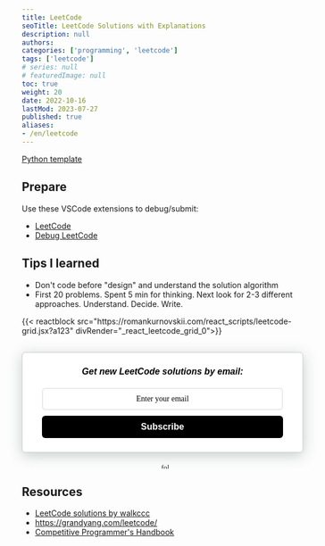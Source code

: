 ```yaml
---
title: LeetCode
seoTitle: LeetCode Solutions with Explanations
description: null
authors:
categories: ['programming', 'leetcode']
tags: ['leetcode']
# series: null
# featuredImage: null
toc: true
weight: 20
date: 2022-10-16
lastMod: 2023-07-27
published: true
aliases:
- /en/leetcode
---
```


[Python template](../#template)

## Prepare

Use these VSCode extensions to debug/submit:

- [LeetCode](https://marketplace.visualstudio.com/items?itemName=LeetCode.vscode-leetcode)
- [Debug LeetCode](https://marketplace.visualstudio.com/items?itemName=wangtao0101.debug-leetcode)

## Tips I learned

- Don't code before "design" and understand the solution algorithm
- First 20 problems. Spent 5 min for thinking. Next look for 2-3 different approaches. Understand. Decide. Write.

<div id="_react_leetcode_grid_" class='bg-tertiary-bg rounded px-3 py-2 my-2 me-2 text-lg'></div>
{{< reactblock src="https://romankurnovskii.com/react_scripts/leetcode-grid.jsx?a123" divRender="_react_leetcode_grid_0">}}

<rawhtml>
<style>
  .followit--follow-form-container[attr-a][attr-b][attr-c][attr-d][attr-e][attr-f]
    .form-preview {
    display: flex !important;
    flex-direction: column !important;
    justify-content: center !important;
    margin-top: 30px !important;
    padding: clamp(17px, 5%, 40px) clamp(17px, 7%, 50px) !important;
    max-width: none !important;
    border-radius: 6px !important;
    box-shadow: 0 5px 25px rgba(34, 60, 47, 0.25) !important;
  }
  .followit--follow-form-container[attr-a][attr-b][attr-c][attr-d][attr-e][attr-f]
    .form-preview,
  .followit--follow-form-container[attr-a][attr-b][attr-c][attr-d][attr-e][attr-f]
    .form-preview
    * {
    box-sizing: border-box !important;
  }
  .followit--follow-form-container[attr-a][attr-b][attr-c][attr-d][attr-e][attr-f]
    .form-preview
    .preview-heading {
    width: 100% !important;
  }
  .followit--follow-form-container[attr-a][attr-b][attr-c][attr-d][attr-e][attr-f]
    .form-preview
    .preview-heading
    h5 {
    margin-top: 0 !important;
    margin-bottom: 0 !important;
  }
  .followit--follow-form-container[attr-a][attr-b][attr-c][attr-d][attr-e][attr-f]
    .form-preview
    .preview-input-field {
    margin-top: 20px !important;
    width: 100% !important;
  }
  .followit--follow-form-container[attr-a][attr-b][attr-c][attr-d][attr-e][attr-f]
    .form-preview
    .preview-input-field
    input {
    width: 100% !important;
    height: 40px !important;
    border-radius: 6px !important;
    border: 2px solid #e9e8e8 !important;
    background-color: #fff !important;
    outline: none !important;
  }
  .followit--follow-form-container[attr-a][attr-b][attr-c][attr-d][attr-e][attr-f]
    .form-preview
    .preview-input-field
    input {
    color: #000000 !important;
    font-family: 'Montserrat' !important;
    font-size: 14px !important;
    font-weight: 400 !important;
    line-height: 20px !important;
    text-align: center !important;
  }
  .followit--follow-form-container[attr-a][attr-b][attr-c][attr-d][attr-e][attr-f]
    .form-preview
    .preview-input-field
    input::placeholder {
    color: #000000 !important;
    opacity: 1 !important;
  }

  .followit--follow-form-container[attr-a][attr-b][attr-c][attr-d][attr-e][attr-f]
    .form-preview
    .preview-input-field
    input:-ms-input-placeholder {
    color: #000000 !important;
  }

  .followit--follow-form-container[attr-a][attr-b][attr-c][attr-d][attr-e][attr-f]
    .form-preview
    .preview-input-field
    input::-ms-input-placeholder {
    color: #000000 !important;
  }
  .followit--follow-form-container[attr-a][attr-b][attr-c][attr-d][attr-e][attr-f]
    .form-preview
    .preview-submit-button {
    margin-top: 10px !important;
    width: 100% !important;
  }
  .followit--follow-form-container[attr-a][attr-b][attr-c][attr-d][attr-e][attr-f]
    .form-preview
    .preview-submit-button
    button {
    width: 100% !important;
    height: 40px !important;
    border: 0 !important;
    border-radius: 6px !important;
    line-height: 0px !important;
  }
  .followit--follow-form-container[attr-a][attr-b][attr-c][attr-d][attr-e][attr-f]
    .form-preview
    .preview-submit-button
    button:hover {
    cursor: pointer !important;
  }
  .followit--follow-form-container[attr-a][attr-b][attr-c][attr-d][attr-e][attr-f]
    .powered-by-line {
    color: #231f20 !important;
    font-family: 'Montserrat' !important;
    font-size: 13px !important;
    font-weight: 400 !important;
    line-height: 25px !important;
    text-align: center !important;
    text-decoration: none !important;
    display: flex !important;
    width: 100% !important;
    justify-content: center !important;
    align-items: center !important;
    margin-top: 10px !important;
  }
  .followit--follow-form-container[attr-a][attr-b][attr-c][attr-d][attr-e][attr-f]
    .powered-by-line
    img {
    margin-left: 10px !important;
    height: 1.13em !important;
    max-height: 1.13em !important;
  }
</style>
<div
  class="followit--follow-form-container"
  attr-a
  attr-b
  attr-c
  attr-d
  attr-e
  attr-f
>
  <form
    data-v-1bbcb9ec=""
    action="https://api.follow.it/subscription-form/bTRpUk5sY0pReGZRSXIvUnpkK2g5ZUYyUFh3YUt2Vk42S2hWaU9Ydk4xU3NyK3pWYTBIV2E3T001NVN2RnZvY3RqWHUzUENYelZWVjlBUC9Wb042SUwvTUl5TzVJcVhZOU1SWEoyWXFmSEczOVRkS2pvOGhUSDlMYXkvSktFdTF8MDZCRFloTm1KVjN6eEM3MGM3TWxsOHRDbkIvek94VmlObHpHa3JRVVltdz0=/8"
    method="post"
  >
    <div
      data-v-1bbcb9ec=""
      class="form-preview"
      style="
        background-color: rgb(255, 255, 255);
        border-style: solid;
        border-width: 1px;
        border-color: rgb(204, 204, 204);
        position: relative;
      "
    >
      <div data-v-1bbcb9ec="" class="preview-heading">
        <h5
          data-v-1bbcb9ec=""
          style="
            text-transform: none !important;
            font-family: Arial;
            font-weight: bold;
            color: rgb(0, 0, 0);
            font-size: 16px;
            text-align: center;
          "
        >
          Get new LeetCode solutions by email:
        </h5>
      </div>
      <div data-v-1bbcb9ec="" class="preview-input-field">
        <input
          data-v-1bbcb9ec=""
          type="email"
          name="email"
          required="required"
          placeholder="Enter your email"
          spellcheck="false"
          style="
            text-transform: none !important;
            font-family: Arial;
            font-weight: normal;
            color: rgb(0, 0, 0);
            font-size: 14px;
            text-align: center;
            background-color: rgb(255, 255, 255);
          "
        />
      </div>
      <div data-v-1bbcb9ec="" class="preview-submit-button">
        <button
          data-v-1bbcb9ec=""
          type="submit"
          style="
            text-transform: none !important;
            font-family: Arial;
            font-weight: bold;
            color: rgb(255, 255, 255);
            font-size: 16px;
            text-align: center;
            background-color: rgb(0, 0, 0);
          "
        >
          Subscribe
        </button>
      </div>
    </div>
  </form>
  <a href="https://follow.it" class="powered-by-line"
    >
    <img
      src="https://follow.it/static/img/colored-logo.svg"
      alt="follow.it"
      height="17px"
  /></a>
</div>
</rawhtml>

## Resources

- [LeetCode solutions by walkccc](https://walkccc.me/LeetCode/problems/)
- <https://grandyang.com/leetcode/>
- [Competitive Programmer's Handbook](https://github.com/pllk/cphb/)

